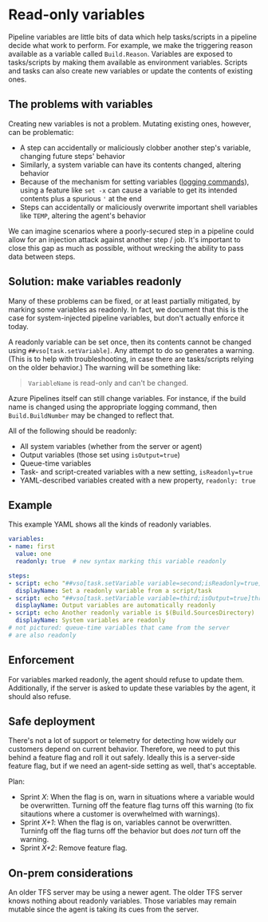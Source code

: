 # Read-only variables

Pipeline variables are little bits of data which help tasks/scripts in a pipeline decide what work to perform.
For example, we make the triggering reason available as a variable called `Build.Reason`.
Variables are exposed to tasks/scripts by making them available as environment variables.
Scripts and tasks can also create new variables or update the contents of existing ones.

## The problems with variables

Creating new variables is not a problem.
Mutating existing ones, however, can be problematic:
- A step can accidentally or maliciously clobber another step's variable, changing future steps' behavior
- Similarly, a system variable can have its contents changed, altering behavior
- Because of the mechanism for setting variables ([logging commands](https://docs.microsoft.com/azure/devops/pipelines/scripts/logging-commands)), using a feature like `set -x` can cause a variable to get its intended contents plus a spurious `'` at the end
- Steps can accidentally or maliciously overwrite important shell variables like `TEMP`, altering the agent's behavior

We can imagine scenarios where a poorly-secured step in a pipeline could allow for an injection attack against another step / job.
It's important to close this gap as much as possible, without wrecking the ability to pass data between steps.

## Solution: make variables readonly

Many of these problems can be fixed, or at least partially mitigated, by marking some variables as readonly.
In fact, we document that this is the case for system-injected pipeline variables, but don't actually enforce it today.

A readonly variable can be set once, then its contents cannot be changed using `##vso[task.setVariable]`.
Any attempt to do so generates a warning.
(This is to help with troubleshooting, in case there are tasks/scripts relying on the older behavior.)
The warning will be something like:
> `VariableName` is read-only and can't be changed.

Azure Pipelines itself can still change variables.
For instance, if the build name is changed using the appropriate logging command, then `Build.BuildNumber` may be changed to reflect that.

All of the following should be readonly:
- All system variables (whether from the server or agent)
- Output variables (those set using `isOutput=true`)
- Queue-time variables
- Task- and script-created variables with a new setting, `isReadonly=true`
- YAML-described variables created with a new property, `readonly: true`

## Example

This example YAML shows all the kinds of readonly variables.

```yaml
variables:
- name: first
  value: one
  readonly: true  # new syntax marking this variable readonly

steps:
- script: echo "##vso[task.setVariable variable=second;isReadonly=true]two"
  displayName: Set a readonly variable from a script/task
- script: echo "##vso[task.setVariable variable=third;isOutput=true]three"
  displayName: Output variables are automatically readonly
- script: echo Another readonly variable is $(Build.SourcesDirectory)
  displayName: System variables are readonly
# not pictured: queue-time variables that came from the server
# are also readonly
```

## Enforcement

For variables marked readonly, the agent should refuse to update them.
Additionally, if the server is asked to update these variables by the agent, it should also refuse.

## Safe deployment

There's not a lot of support or telemetry for detecting how widely our customers depend on current behavior.
Therefore, we need to put this behind a feature flag and roll it out safely.
Ideally this is a server-side feature flag, but if we need an agent-side setting as well, that's acceptable.

Plan:
- Sprint _X_: When the flag is on, warn in situations where a variable would be overwritten.
Turning off the feature flag turns off this warning (to fix sitautions where a customer is overwhelmed with warnings).
- Sprint _X+1_: When the flag is on, variables cannot be overwritten.
Turninfg off the flag turns off the behavior but does _not_ turn off the warning.
- Sprint _X+2_: Remove feature flag.

## On-prem considerations

An older TFS server may be using a newer agent.
The older TFS server knows nothing about readonly variables.
Those variables may remain mutable since the agent is taking its cues from the server.
